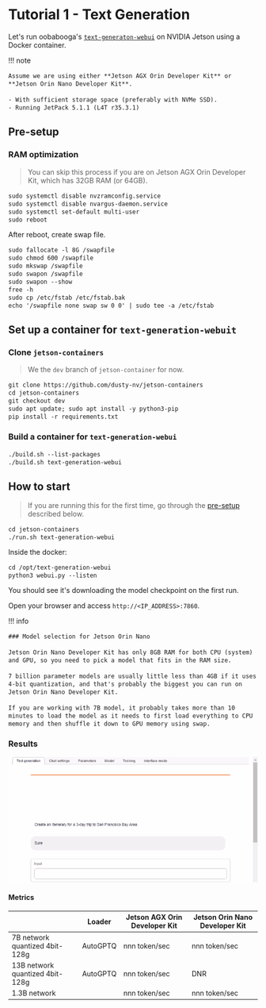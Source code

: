 # Tutorial 1 - Text Generation

Let's run oobabooga's [`text-generaton-webui`](https://github.com/oobabooga/text-generation-webui) on NVIDIA Jetson using a Docker container.

!!! note

    Assume we are using either **Jetson AGX Orin Developer Kit** or **Jetson Orin Nano Developer Kit**.

    - With sufficient storage space (preferably with NVMe SSD).
    - Running JetPack 5.1.1 (L4T r35.3.1) 

## Pre-setup

### RAM optimization

> You can skip this process if you are on Jetson AGX Orin Developer Kit, which has 32GB RAM (or 64GB).

```
sudo systemctl disable nvzramconfig.service
sudo systemctl disable nvargus-daemon.service
sudo systemctl set-default multi-user
sudo reboot
```

After reboot, create swap file.

```
sudo fallocate -l 8G /swapfile
sudo chmod 600 /swapfile
sudo mkswap /swapfile
sudo swapon /swapfile
sudo swapon --show
free -h
sudo cp /etc/fstab /etc/fstab.bak
echo '/swapfile none swap sw 0 0' | sudo tee -a /etc/fstab
```

## Set up a container for `text-generation-webuit`

### Clone `jetson-containers`

> We the `dev` branch of `jetson-container` for now.

```
git clone https://github.com/dusty-nv/jetson-containers
cd jetson-containers
git checkout dev
sudo apt update; sudo apt install -y python3-pip
pip install -r requirements.txt
```

### Build a container for `text-generation-webui` 

```
./build.sh --list-packages
./build.sh text-generation-webui
```

## How to start

> If you are running this for the first time, go through the [pre-setup](#pre-setup) described below.

```
cd jetson-containers
./run.sh text-generation-webui
```

Inside the docker:

```
cd /opt/text-generation-webui
python3 webui.py --listen
```

You should see it's downloading the model checkpoint on the first run.

Open your browser and access `http://<IP_ADDRESS>:7860`.


!!! info

    ### Model selection for Jetson Orin Nano

    Jetson Orin Nano Developer Kit has only 8GB RAM for both CPU (system) and GPU, so you need to pick a model that fits in the RAM size.

    7 billion parameter models are usually little less than 4GB if it uses 4-bit quantization, and that's probably the biggest you can run on Jetson Orin Nano Developer Kit.

    If you are working with 7B model, it probably takes more than 10 minutes to load the model as it needs to first load everything to CPU memory and then shuffle it down to GPU memory using swap.


### Results

![](./images/text-generation-webui_sf-trip.gif)

#### Metrics

|                 | Loader | Jetson AGX Orin Developer Kit  | Jetson Orin Nano Developer Kit  |
|-----------------|--------|-----|-----|
| 7B network quantized 4bit-128g | AutoGPTQ | nnn token/sec | nnn token/sec |
| 13B network quantized 4bit-128g | AutoGPTQ | nnn token/sec | DNR |
| 1.3B network |  | nnn token/sec | nnn token/sec |
